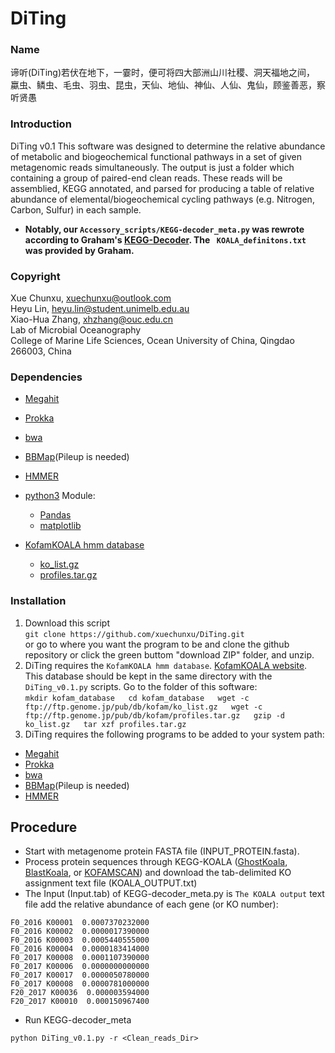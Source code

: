 DiTing
================================================================
### Name ###
谛听(DiTing)若伏在地下，一霎时，便可将四大部洲山川社稷、洞天福地之间，
蠃虫、鳞虫、毛虫、羽虫、昆虫，天仙、地仙、神仙、人仙、鬼仙，顾鉴善恶，察听贤愚

### Introduction ###
DiTing v0.1
This software was designed to determine the relative abundance of metabolic and biogeochemical
functional pathways in a set of given metagenomic reads simultaneously. The output is just a folder
which containing  a group of paired-end clean reads. These reads will be assemblied, KEGG annotated,
and parsed for producing a table of relative abundance of elemental/biogeochemical cycling pathways (e.g. Nitrogen, Carbon, Sulfur) in each sample.

* **Notably, our `Accessory_scripts/KEGG-decoder_meta.py` was rewrote according to Graham's [KEGG-Decoder](https://github.com/bjtully/BioData/tree/master/KEGGDecoder). The ` KOALA_definitons.txt` was provided by Graham.** 

### Copyright ###
Xue Chunxu, xuechunxu@outlook.com  
Heyu Lin, heyu.lin@student.unimelb.edu.au  
Xiao-Hua Zhang, xhzhang@ouc.edu.cn  
Lab of Microbial Oceanography  
College of Marine Life Sciences, Ocean University of China, Qingdao 266003, China  

### Dependencies ###
* [Megahit](https://github.com/voutcn/megahit)
* [Prokka](https://github.com/tseemann/prokka)
* [bwa](https://github.com/lh3/bwa)
* [BBMap](https://github.com/BioInfoTools/BBMap)(Pileup is needed)
* [HMMER](http://hmmer.org/)

* [python3](https://www.python.org/downloads/)
    Module:  
    * [Pandas](http://pandas.pydata.org/pandas-docs/stable/install.html)
    * [matplotlib](http://matplotlib.org/users/installing.html)

* [KofamKOALA hmm database](ftp://ftp.genome.jp/pub/db/kofam/)
    * [ko_list.gz](ftp://ftp.genome.jp/pub/db/kofam/ko_list.gz)
    * [profiles.tar.gz](ftp://ftp.genome.jp/pub/db/kofam/profiles.tar.gz)

### Installation ###
1. Download this script  
`git clone https://github.com/xuechunxu/DiTing.git`  
or go to where you want the program to be and clone the github repository or click the green buttom "download ZIP" folder, and unzip.  
2. DiTing requires the `KofamKOALA hmm database`. [KofamKOALA website](https://www.genome.jp/tools/kofamkoala/). This database should be kept in the same directory with the `DiTing_v0.1.py` scripts. Go to the folder of this software:  
`mkdir kofam_database  
cd kofam_database  
wget -c ftp://ftp.genome.jp/pub/db/kofam/ko_list.gz  
wget -c ftp://ftp.genome.jp/pub/db/kofam/profiles.tar.gz  
gzip -d ko_list.gz  
tar xzf profiles.tar.gz`  
3. DiTing requires the following programs to be added to your system path:  
* [Megahit](https://github.com/voutcn/megahit)
* [Prokka](https://github.com/tseemann/prokka)
* [bwa](https://github.com/lh3/bwa)
* [BBMap](https://github.com/BioInfoTools/BBMap)(Pileup is needed)
* [HMMER](http://hmmer.org/)

## Procedure ##
* Start with metagenome protein FASTA file (INPUT_PROTEIN.fasta).
* Process protein sequences through KEGG-KOALA ([GhostKoala](https://www.kegg.jp/ghostkoala/), [BlastKoala](https://www.kegg.jp/blastkoala/), or [KOFAMSCAN](https://www.genome.jp/tools/kofamkoala/)) and download the tab-delimited KO assignment text file (KOALA_OUTPUT.txt)
* The Input (Input.tab) of KEGG-decoder_meta.py is `The KOALA output` text file add the relative abundance of each gene (or KO number):
```
F0_2016 K00001  0.0007370232000 
F0_2016 K00002  0.0000017390000 
F0_2016 K00003  0.0005440555000 
F0_2016 K00004  0.0000183414000
F0_2017 K00008  0.0001107390000
F0_2017 K00006  0.0000000000000
F0_2017 K00017  0.0000050780000
F0_2017 K00008  0.0000781000000
F20_2017 K00036  0.000003594000
F20_2017 K00010  0.000150967400

```

* Run KEGG-decoder_meta
```
python DiTing_v0.1.py -r <Clean_reads_Dir>
```
